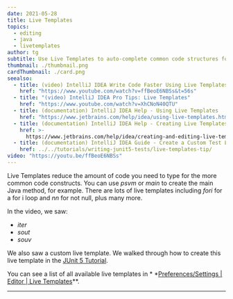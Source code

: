 ```yaml
---
date: 2021-05-28
title: Live Templates
topics:
  - editing
  - java
  - livetemplates
author: tg
subtitle: Use Live Templates to auto-complete common code structures for you
thumbnail: ./thumbnail.png
cardThumbnail: ./card.png
seealso:
  - title: (video) IntelliJ IDEA Write Code Faster Using Live Templates
    href: "https://www.youtube.com/watch?v=ffBeoE6NBSs&t=56s"
  - title: "(video) IntelliJ IDEA Pro Tips: Live Templates"
    href: "https://www.youtube.com/watch?v=XhCNoN40QTU"
  - title: (documentation) IntelliJ IDEA Help - Using Live Templates
    href: "https://www.jetbrains.com/help/idea/using-live-templates.html"
  - title: (documentation) IntelliJ IDEA Help - Creating Live Templates
    href: >-
      https://www.jetbrains.com/help/idea/creating-and-editing-live-templates.html
  - title: (documentation) IntelliJ IDEA Guide - Create a Custom Test Live Template
    href: ../../tutorials/writing-junit5-tests/live-templates-tip/
video: "https://youtu.be/ffBeoE6NBSs"
---
```


Live Templates reduce the amount of code you need to type for the more common
code constructs. You can use _psvm_ or _main_ to create the main Java method,
for example. There are lots of live templates including _fori_ for a for i
loop and _nn_ for not null, plus many more.

In the video, we saw:

- _iter_
- _sout_
- _souv_

We also saw a custom live template. We walked through how to create this live template in
the [JUnit 5 Tutorial](../../tutorials/writing-junit5-tests/live-templates-tip/).

You can see a list of all available live templates in \* \*[Preferences/Settings | Editor | Live Templates](https://www.jetbrains.com/help/idea/settings-live-templates.html)\*\*.

---
